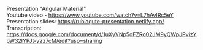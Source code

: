 Presentation "Angular Material"  
Youtube video - https://www.youtube.com/watch?v=L7hAvIRc5eY  
Presentation slides: https://rubiaqute-presentation.netlify.app/  
Transcription: https://docs.google.com/document/d/1uXyVNp5oFZRo02JM9yQWpJPvizYpW32lYPJt-y2z7cM/edit?usp=sharing
